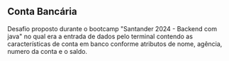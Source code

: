 ## Conta Bancária

Desafio proposto durante o bootcamp "Santander 2024 - Backend com java" no qual era a entrada de dados pelo terminal contendo as características de conta em banco conforme atributos de nome, agência, numero da conta e o saldo.
